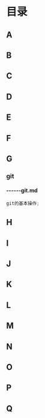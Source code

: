 # 目录

## A

## B

## C

## D

## E

## F

## G

### git

#### ------git.md

```js
git的基本操作;
```

## H

## I

## J

## K

## L

## M

## N

## O

## P

## Q
